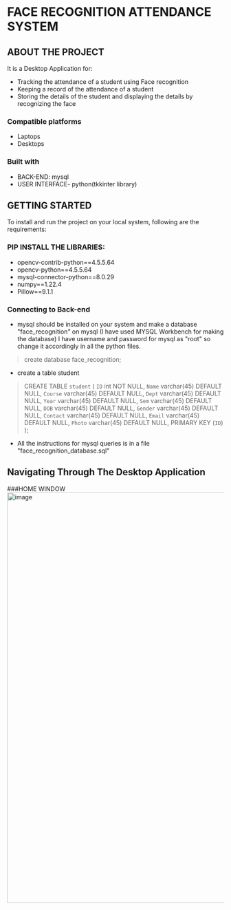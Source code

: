 #                          FACE RECOGNITION ATTENDANCE SYSTEM

## ABOUT THE PROJECT
It is a Desktop Application for:
- Tracking the attendance of a student using Face recognition
- Keeping a record of the attendance of a student
- Storing the details of the student and displaying the details by recognizing the face 

 ### Compatible platforms
- Laptops
- Desktops

### Built with
- BACK-END: mysql
- USER INTERFACE- python(tkkinter library)


## GETTING STARTED
To install and run the project on your local system, following are the requirements:

### PIP INSTALL THE LIBRARIES:
- opencv-contrib-python==4.5.5.64
- opencv-python==4.5.5.64
- mysql-connector-python==8.0.29
- numpy==1.22.4
- Pillow==9.1.1

### Connecting to Back-end
- mysql should be installed on your system and make a database "face_recognition" on mysql
(I have used MYSQL Workbench for making the database)
I have  username and password for mysql as "root" so change it accordingly in all the python files.

>create database face_recognition;

- create a table student
>CREATE TABLE `student` (
  `ID` int NOT NULL,
  `Name` varchar(45) DEFAULT NULL,
  `Course` varchar(45) DEFAULT NULL,
  `Dept` varchar(45) DEFAULT NULL,
  `Year` varchar(45) DEFAULT NULL,
  `Sem` varchar(45) DEFAULT NULL,
  `DOB` varchar(45) DEFAULT NULL,
  `Gender` varchar(45) DEFAULT NULL,
  `Contact` varchar(45) DEFAULT NULL,
  `Email` varchar(45) DEFAULT NULL,
  `Photo` varchar(45) DEFAULT NULL,
  PRIMARY KEY (`ID`)
);

- All the instructions for mysql queries is in a file "face_recognition_database.sql"

## Navigating Through The Desktop Application

###HOME WINDOW
<img width="955" alt="image" src="https://user-images.githubusercontent.com/78597231/170875136-0f264d7a-9176-4414-9565-f8e4e0b1c90c.png">





